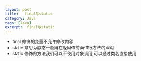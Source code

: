 ```yaml
---
layout: post
title:   final与static
category: Java
tags: [Java]
excerpt:  final与static
---
```


- final 修饰的变量不允许修改内容
- static 意思为静态一般用在返回值前面进行方法的声明
- static 修饰的方法我们可以不使用对象调用,可以通过类名直接使用
